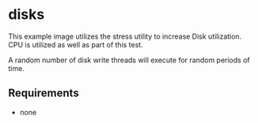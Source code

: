 # disks

This example image utilizes the stress utility to increase
Disk utilization.  CPU is utilized as well as part of this test.

A random number of disk write threads will execute
for random periods of time.

## Requirements

* none

